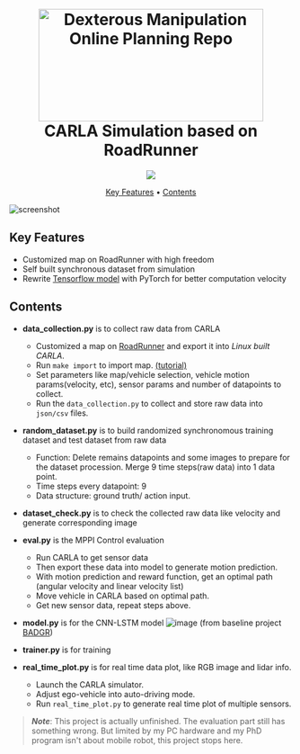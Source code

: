 

<h1 align="center">
  <br>
  <a href="https://carla.readthedocs.io/en/latest/"><img src="https://i.ytimg.com/vi/AZhzZy57XeU/maxresdefault.jpg" alt="Dexterous Manipulation Online Planning Repo" width="400", height="200"></a>
  <br>
  CARLA Simulation based on RoadRunner
  <br>
</h1>

<!-- <h4 align="center">A minimal Markdown Editor desktop app built on top of <a href="http://electron.atom.io" target="_blank">Electron</a>.</h4> -->

<p align="center">
  <a href="https://github.com/leishi23"><img src="https://badges.gitter.im/amitmerchant1990/electron-markdownify.svg"></a>
</p>

<p align="center">
  <a href="#key-features">Key Features</a> •
  <a href="#Contents">Contents</a> 
</p>

![screenshot](https://auto.aicurious.io/autonomous.gif)

## Key Features

* Customized map on RoadRunner with high freedom
* Self built synchronous dataset from simulation
* Rewrite [Tensorflow model](https://github.com/gkahn13/badgr) with PyTorch for better computation velocity

## Contents

- **data_collection.py** is to collect raw data from CARLA
  - Customized a map on [RoadRunner](https://www.mathworks.com/products/roadrunner.html) and export it into _Linux built CARLA_.
  - Run `make import` to import map. [(tutorial)](https://carla.readthedocs.io/en/latest/tuto_M_add_map_source/)
  - Set parameters like map/vehicle selection, vehicle motion params(velocity, etc), sensor params and number of datapoints to collect. 
  - Run the `data_collection.py` to collect and store raw data into `json/csv` files.

- **random_dataset.py** is to build randomized synchronomous training dataset and test dataset from raw data
  - Function: Delete remains datapoints and some images to prepare for the dataset procession. Merge 9 time steps(raw data) into 1 data point.
  - Time steps every datapoint: 9
  - Data structure: ground truth/ action input. 

- **dataset_check.py** is to check the collected raw data like velocity and generate corresponding image

- **eval.py** is the MPPI Control evaluation 
  - Run CARLA to get sensor data 
  - Then export these data into model to generate motion prediction. 
  - With motion prediction and reward function, get an optimal path (angular velocity and linear velocity list)
  - Move vehicle in CARLA based on optimal path.
  - Get new sensor data, repeat steps above.

- **model.py** is for the CNN-LSTM model
![image](https://lh6.googleusercontent.com/uVKMBsiDiva5-peH38zoXfd89Ss-fYqzyttcFD0s1R04egYsM6VLQYCzQ9YsVs4VkiS_CAXHPIgPVJl3B2Lzko0ZOy_tBi8Xw6G8TBHvYMIZlGcA=w1280)
(from baseline project [BADGR](https://sites.google.com/view/badgr))

- **trainer.py** is for training

- **real_time_plot.py** is for real time data plot, like RGB image and lidar info.
  - Launch the CARLA simulator. 
  - Adjust ego-vehicle into auto-driving mode.
  - Run `real_time_plot.py` to generate real time plot of multiple sensors.

> **_Note_**: This project is actually unfinished. The evaluation part still has something wrong. But limited by my PC hardware and my PhD program isn't about mobile robot, this project stops here.


<!-- ## Download

You can [download](https://github.com/amitmerchant1990/electron-markdownify/releases/tag/v1.2.0) the latest installable version of Markdownify for Windows, macOS and Linux.

## Emailware

Markdownify is an [emailware](https://en.wiktionary.org/wiki/emailware). Meaning, if you liked using this app or it has helped you in any way, I'd like you send me an email at <bullredeyes@gmail.com> about anything you'd want to say about this software. I'd really appreciate it!

## Credits

This software uses the following open source packages:

- [Electron](http://electron.atom.io/)
- [Node.js](https://nodejs.org/)
- [Marked - a markdown parser](https://github.com/chjj/marked)
- [showdown](http://showdownjs.github.io/showdown/)
- [CodeMirror](http://codemirror.net/)
- Emojis are taken from [here](https://github.com/arvida/emoji-cheat-sheet.com)
- [highlight.js](https://highlightjs.org/)

## Related

[markdownify-web](https://github.com/amitmerchant1990/markdownify-web) - Web version of Markdownify

## Support

<a href="https://www.buymeacoffee.com/5Zn8Xh3l9" target="_blank"><img src="https://www.buymeacoffee.com/assets/img/custom_images/purple_img.png" alt="Buy Me A Coffee" style="height: 41px !important;width: 174px !important;box-shadow: 0px 3px 2px 0px rgba(190, 190, 190, 0.5) !important;-webkit-box-shadow: 0px 3px 2px 0px rgba(190, 190, 190, 0.5) !important;" ></a>

<p>Or</p> 

<a href="https://www.patreon.com/amitmerchant">
	<img src="https://c5.patreon.com/external/logo/become_a_patron_button@2x.png" width="160">
</a> -->

<!-- ## You may also like...

- [Pomolectron](https://github.com/amitmerchant1990/pomolectron) - A pomodoro app
- [Correo](https://github.com/amitmerchant1990/correo) - A menubar/taskbar Gmail App for Windows and macOS

## License

MIT

---

> [amitmerchant.com](https://www.amitmerchant.com) &nbsp;&middot;&nbsp;
> GitHub [@amitmerchant1990](https://github.com/amitmerchant1990) &nbsp;&middot;&nbsp;
> Twitter [@amit_merchant](https://twitter.com/amit_merchant) -->

